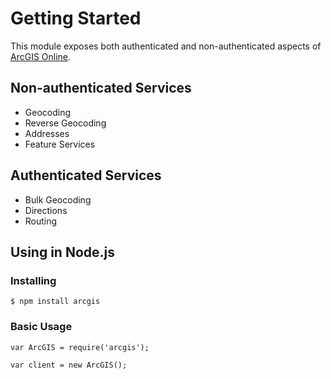 # Getting Started

This module exposes both authenticated and non-authenticated aspects of [ArcGIS Online](http://www.arcgis.com/).

## Non-authenticated Services

* Geocoding
* Reverse Geocoding
* Addresses
* Feature Services

## Authenticated Services

* Bulk Geocoding
* Directions
* Routing

## Using in Node.js

### Installing

    $ npm install arcgis

### Basic Usage

    var ArcGIS = require('arcgis');
    
    var client = new ArcGIS();
